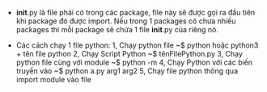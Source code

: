    - __init__.py là file phải có trong các package, file này sẽ được gọi ra đầu tiên khi package đó được import. Nếu trong 1 packages có chưa nhiều packages thì mỗi package sẽ chứa 1 file __init__.py của riêng nó.
   
   - Các cách chạy 1 file python:
    1, Chạy python file 
        ~$ python hoặc python3 + tên file python
    2, Chạy Script Python 
        ~$ tênFilePython.py
    3, Chạy python file cùng với module
        ~$ python -m 
    4, Chạy Python với các biến truyền vào
        ~$ python a.py arg1 arg2
    5, Chạy file python thông qua import module vào file